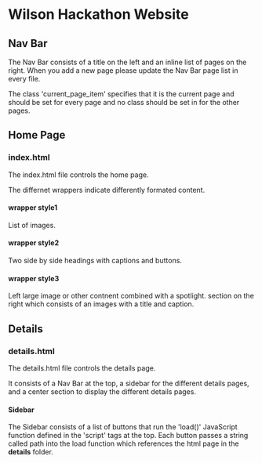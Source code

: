 # Wilson Hackathon Website

## Nav Bar
The Nav Bar consists of a title on the left and an inline list of pages on the right. When you add a new page please update the Nav Bar page list in every file.

The class 'current_page_item' specifies that it is the current page and should be set for every page and no class should be set in for the other pages.

## Home Page
### index.html

The index.html file controls the home page.

The differnet wrappers indicate differently formated content.

#### wrapper style1
List of images.

#### wrapper style2
Two side by side headings with captions and buttons.

#### wrapper style3
Left large image or other contnent combined with a spotlight. section on the right which consists of an images with a title and caption.

## Details
### details.html

The details.html file controls the details page.

It consists of a Nav Bar at the top, a sidebar for the different details pages, and a center section to display the different details pages.

#### Sidebar
The Sidebar consists of a list of buttons that run the 'load()' JavaScript function defined in the 'script' tags at the top. Each button passes a string called path into the load function which references the html page in the **details** folder.